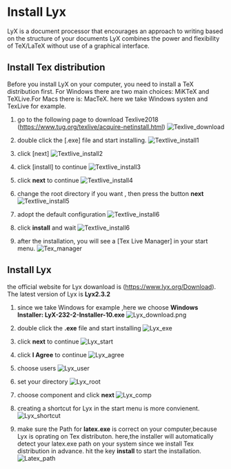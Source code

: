 
# Install Lyx

LyX is a document processor that encourages an approach to writing based on the structure of your documents
LyX combines the power and flexibility of TeX/LaTeX without use of a graphical interface.

## Install Tex distribution
Before you install LyX on your computer, you need to install a TeX distribution first.
For Windows there are two main choices: MiKTeX and TeXLive.For Macs there is:  MacTeX.
here we take Windows systen and TexLive for example.

1. go to the following page to download Texlive2018 (https://www.tug.org/texlive/acquire-netinstall.html)
![Texlive_download](Figures/Texlive_download.png)

2. double click the [.exe] file and start installing.
![Textlive_install1](Figures/Textlive_install1.png)

3. click [next]
![Textlive_install2](Figures/Textlive_install2.png)

4. click [install] to continue
![Textlive_install3](Figures/Textlive_install3.png)

5. click **next** to continue
![Textlive_install4](Figures/Textlive_install4.png)

6. change the root directory if you want , then press the button **next**
![Textlive_install5](Figures/Textlive_install5.png)

7. adopt the default configuration
![Textlive_install6](Figures/Textlive_install6.png)

8. click **install** and wait
![Textlive_install6](Figures/Textlive_install6.png)

9. after the installation, you will see a [Tex Live Manager] in your start menu.
![Tex_manager](Figures/Tex_manager.png)

## Install Lyx

the official website for Lyx dowanload is (https://www.lyx.org/Download). The latest version of Lyx is **Lyx2.3.2**
1. since we take Windows for example ,here we choose **Windows Installer: LyX-232-2-Installer-10.exe**
![Lyx_download.png](Lyx_download.png.png)

2. double click the **.exe** file and start installing
![Lyx_exe](Figures/Lyx_exe.png)

3. click **next** to continue
![Lyx_start](Figures/Lyx_start.png)

4. click **I Agree** to continue
![Lyx_agree](Figures/Lyx_agree.png)

5. choose users
![Lyx_user](Figures/Lyx_user.png)

6. set your directory
![Lyx_root](Figures/Lyx_root.png)

7. choose component and click **next**
![Lyx_comp](Figures/Lyx_comp.png)

8. creating a shortcut for Lyx in the start menu is more convienent.
![Lyx_shortcut](Figures/Lyx_shortcut.png)

9. make sure the Path for **latex.exe** is correct on your computer,because Lyx is oprating on Tex distributon.
here,the installer will automatically detect your latex.exe path on your system since we install Tex distribution in advance. hit the key **install** to start the installation.
![Latex_path](Figures/Latex_path.png)

